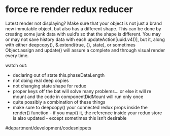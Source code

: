 # force re render redux reducer
Latest render not displaying? Make sure that your object is not just a brand new immutable object, but also has a different shape. This can be done by creating some junk data with uuid’s so that the shape is different. You may or may not save history data with each updateAction[uuid.v4()], but it, along with either deepcopy(), $.extend(true, {}, state), or sometimes Object.assign and update() will assure a complete and through visual render every time.

watch out:
* declaring out of state this.phaseDataLength
* not doing real deep copies
* not changing state shape for redux
* proper keys off the bat will solve many problems... or else it will re mount and the code in componentDidMount will run only once
* quite possibly a combination of these things
* make sure to deepcopy() your connected redux props inside the render() function - if you map() it, the reference inside your redux store is also updated - except sometimes this isn’t desirable

#department/development/codesnippets